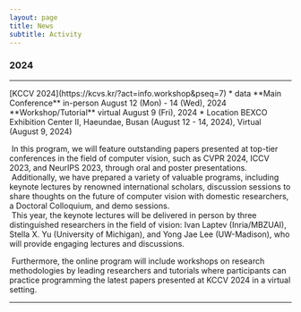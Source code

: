 ```yaml
---
layout: page
title: News
subtitle: Activity
---
```


### 2024
<hr>
[KCCV 2024](https://kcvs.kr/?act=info.workshop&pseq=7)  
* data  
  **Main Conference** in-person August 12 (Mon) - 14 (Wed), 2024  
  **Workshop/Tutorial** virtual August 9 (Fri), 2024  
* Location  
  BEXCO Exhibition Center II, Haeundae, Busan (August 12 - 14, 2024), Virtual (August 9, 2024)  

&nbsp;In this program, we will feature outstanding papers presented at top-tier conferences in the field of computer vision, such as CVPR 2024, ICCV 2023, and NeurIPS 2023, through oral and poster presentations.  
&nbsp;Additionally, we have prepared a variety of valuable programs, including keynote lectures by renowned international scholars, discussion sessions to share thoughts on the future of computer vision with domestic researchers, a Doctoral Colloquium, and demo sessions.  
&nbsp;This year, the keynote lectures will be delivered in person by three distinguished researchers in the field of vision: Ivan Laptev (Inria/MBZUAI), Stella X. Yu (University of Michigan), and Yong Jae Lee (UW-Madison), who will provide engaging lectures and discussions.  

&nbsp;Furthermore, the online program will include workshops on research methodologies by leading researchers and tutorials where participants can practice programming the latest papers presented at KCCV 2024 in a virtual setting.  
<hr>

